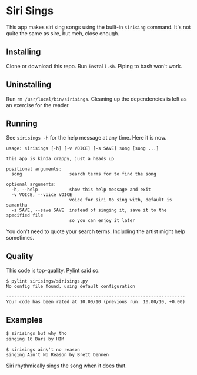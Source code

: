 # Siri Sings

This app makes siri sing songs using the built-in `sirising` command. It's not quite the same as sire,
but meh, close enough.

## Installing

Clone or download this repo. Run `install.sh`. Piping to bash won't work.

## Uninstalling

Run `rm /usr/local/bin/sirisings`. Cleaning up the dependencies is left as an exercise for the reader.

## Running

See `sirisings -h` for the help message at any time. Here it is now.

```
usage: sirisings [-h] [-v VOICE] [-s SAVE] song [song ...]

this app is kinda crappy, just a heads up

positional arguments:
  song                  search terms for to find the song

optional arguments:
  -h, --help            show this help message and exit
  -v VOICE, --voice VOICE
                        voice for siri to sing with, default is samantha
  -s SAVE, --save SAVE  instead of singing it, save it to the specified file
                        so you can enjoy it later
```

You don't need to quote your search terms. Including the artist might help sometimes.

## Quality

This code is top-quality. Pylint said so.

```
$ pylint sirisings/sirisings.py
No config file found, using default configuration

--------------------------------------------------------------------
Your code has been rated at 10.00/10 (previous run: 10.00/10, +0.00)
```

## Examples

```bash
$ sirisings but why tho
singing 16 Bars by HIM
```

```
$ sirisings ain\'t no reason
singing Ain't No Reason by Brett Dennen
```

Siri rhythmically sings the song when it does that.
